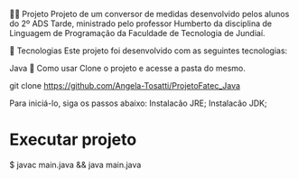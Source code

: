 👨‍💻 Projeto
Projeto de um conversor de medidas desenvolvido pelos alunos do 2º ADS Tarde, ministrado pelo professor Humberto da disciplina de Linguagem de Programação da Faculdade de Tecnologia de Jundiaí.

🚀 Tecnologias
Este projeto foi desenvolvido com as seguintes tecnologias:

Java
🔨 Como usar
Clone o projeto e acesse a pasta do mesmo.

git clone https://github.com/Angela-Tosatti/ProjetoFatec_Java

Para iniciá-lo, siga os passos abaixo:
Instalacão JRE;
Instalacão JDK;
# Executar projeto
$ javac main.java && java main.java
